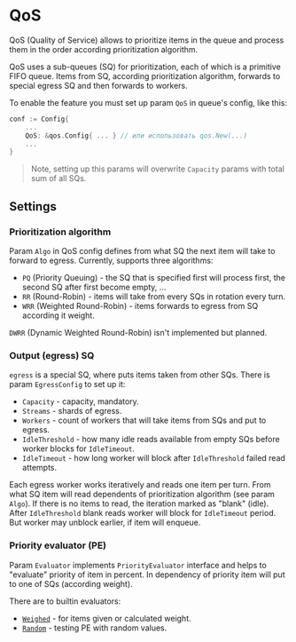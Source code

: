 # QoS

QoS (Quality of Service) allows to prioritize items in the queue and process them in the order according prioritization
algorithm.

QoS uses a sub-queues (SQ) for prioritization, each of which is a primitive FIFO queue. Items from SQ, according
prioritization algorithm, forwards to special egress SQ and then forwards to workers.

To enable the feature you must set up param `QoS` in queue's config, like this:
```go
conf := Config{
	...
	QoS: &qos.Config{ ... } // или использовать qos.New(...)
	...
}
```

> Note, setting up this params will overwrite `Capacity` params with total sum of all SQs.

## Settings

### Prioritization algorithm

Param `Algo` in QoS config defines from what SQ the next item will take to forward to egress. Currently, supports three
algorithms:
* `PQ` (Priority Queuing) - the SQ that is specified first will process first, the second SQ after first become empty, ...
* `RR` (Round-Robin) - items will take from every SQs in rotation every turn.
* `WRR` (Weighted Round-Robin) - items forwards to egress from SQ according it weight.

`DWRR` (Dynamic Weighted Round-Robin) isn't implemented but planned.

### Output (egress) SQ

`egress` is a special SQ, where puts items taken from other SQs. There is param `EgressConfig` to set up it:
* `Capacity` - capacity, mandatory.
* `Streams` - shards of egress.
* `Workers` - count of workers that will take items from SQs and put to egress.
* `IdleThreshold` - how many idle reads available from empty SQs before worker blocks for `IdleTimeout`.
* `IdleTimeout` - how long worker will block after `IdleThreshold` failed read attempts.

Each egress worker works iteratively and reads one item per turn. From what SQ item will read dependents of prioritization
algorithm (see param `Algo`). If there is no items to read, the iteration marked as "blank" (idle). After `IdleThreshold`
blank reads worker will block for `IdleTimeout` period. But worker may unblock earlier, if item will enqueue.

### Priority evaluator (PE)

Param `Evaluator` implements `PriorityEvaluator` interface and helps to "evaluate" priority of item in percent. In
dependency of priority item will put to one of SQs (according weight).

There are to builtin evaluators:
* [`Weighed`](https://github.com/koykov/queue/blob/master/priority/weighted.go) - for items given or calculated weight.
* [`Random`](https://github.com/koykov/queue/blob/master/priority/random.go) - testing PE with random values.
